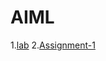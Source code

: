 # AIML
1.[lab](https://github.com/GollaChitraleka/AIML/blob/main/practice.ipynb)
2.[Assignment-1](https://github.com/GollaChitraleka/AIML/blob/main/Assignment1.ipynb)
